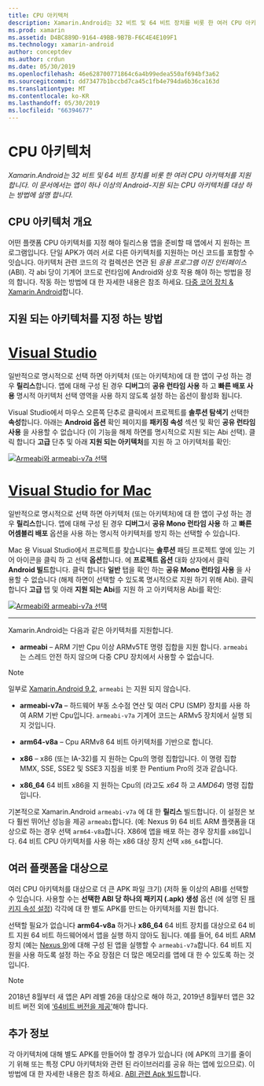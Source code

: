 ```yaml
---
title: CPU 아키텍처
description: Xamarin.Android는 32 비트 및 64 비트 장치를 비롯 한 여러 CPU 아키텍처를 지원 합니다. 이 문서에서는 앱이 하나 이상의 Android-지원 되는 CPU 아키텍처를 대상 하는 방법에 설명 합니다.
ms.prod: xamarin
ms.assetid: D4BC889D-9164-49BB-9B7B-F6C4E4E109F1
ms.technology: xamarin-android
author: conceptdev
ms.author: crdun
ms.date: 05/30/2019
ms.openlocfilehash: 46e628700771864c6a4b99edea550af694bf3a62
ms.sourcegitcommit: dd73477b1bccbd7ca45c1fb4e794da6b36ca163d
ms.translationtype: MT
ms.contentlocale: ko-KR
ms.lasthandoff: 05/30/2019
ms.locfileid: "66394677"
---
```

# <a name="cpu-architectures"></a>CPU 아키텍처

_Xamarin.Android는 32 비트 및 64 비트 장치를 비롯 한 여러 CPU 아키텍처를 지원 합니다. 이 문서에서는 앱이 하나 이상의 Android-지원 되는 CPU 아키텍처를 대상 하는 방법에 설명 합니다._

## <a name="cpu-architectures-overview"></a>CPU 아키텍처 개요

어떤 플랫폼 CPU 아키텍처를 지정 해야 릴리스용 앱을 준비할 때 앱에서 지 원하는 프로그램입니다. 단일 APK가 여러 서로 다른 아키텍처를 지원하는 머신 코드를 포함할 수 잇습니다. 아키텍처 관련 코드의 각 컬렉션은 연관 된 *응용 프로그램 이진 인터페이스* (ABI). 각 abi 당이 기계어 코드로 런타임에 Android와 상호 작용 해야 하는 방법을 정의 합니다.
작동 하는 방법에 대 한 자세한 내용은 참조 하세요. [다중 코어 장치 &amp; Xamarin.Android](~/android/deploy-test/multicore-devices.md)합니다.


## <a name="how-to-specify-supported-architectures"></a>지원 되는 아키텍처를 지정 하는 방법

# <a name="visual-studiotabwindows"></a>[Visual Studio](#tab/windows)

일반적으로 명시적으로 선택 하면 아키텍처 (또는 아키텍처)에 대 한 앱이 구성 하는 경우 **릴리스**합니다. 앱에 대해 구성 된 경우 **디버그**의 **공유 런타임 사용** 하 고 **빠른 배포 사용** 명시적 아키텍처 선택 영역을 사용 하지 않도록 설정 하는 옵션이 활성화 됩니다.

Visual Studio에서 마우스 오른쪽 단추로 클릭에서 프로젝트를 **솔루션 탐색기** 선택한 **속성**합니다. 아래는 **Android 옵션** 확인 페이지를 **패키징 속성** 섹션 및 확인 **공유 런타임 사용** 을 사용할 수 없습니다 (이 기능을 해제 하면를 명시적으로 지원 되는 Abi 선택). 클릭 합니다 **고급** 단추 및 아래 **지원 되는 아키텍처**를 지원 하 고 아키텍처를 확인:

[![Armeabi와 armeabi-v7a 선택](cpu-architectures-images/vs/01-abi-selections-sml.png)](cpu-architectures-images/vs/01-abi-selections.png#lightbox)

# <a name="visual-studio-for-mactabmacos"></a>[Visual Studio for Mac](#tab/macos)

일반적으로 명시적으로 선택 하면 아키텍처 (또는 아키텍처)에 대 한 앱이 구성 하는 경우 **릴리스**합니다. 앱에 대해 구성 된 경우 **디버그**서 **공유 Mono 런타임 사용** 하 고 **빠른 어셈블리 배포** 옵션을 사용 하는 명시적 아키텍처를 방지 하는 선택할 수 있습니다.

Mac 용 Visual Studio에서 프로젝트를 찾습니다는 **솔루션** 패딩 프로젝트 옆에 있는 기어 아이콘을 클릭 하 고 선택 **옵션**합니다. 에 **프로젝트 옵션** 대화 상자에서 클릭 **Android 빌드**합니다. 클릭 합니다 **일반** 탭을 확인 하는 **공유 Mono 런타임 사용** 을 사용할 수 없습니다 (해제 하면이 선택할 수 있도록 명시적으로 지원 하기 위해 Abi). 클릭 합니다 **고급** 탭 및 아래 **지원 되는 Abi**를 지원 하 고 아키텍처용 Abi를 확인:

[![Armeabi와 armeabi-v7a 선택](cpu-architectures-images/xs/01-abi-selections-sml.png)](cpu-architectures-images/xs/01-abi-selections.png#lightbox)

-----


Xamarin.Android는 다음과 같은 아키텍처를 지원합니다.

-   **armeabi** &ndash; ARM 기반 Cpu 이상 ARMv5TE 명령 집합을 지원 합니다. `armeabi` 는 스레드 안전 하지 않으며 다중 CPU 장치에서 사용할 수 없습니다.

> [!NOTE]
> 일부로 [Xamarin.Android 9.2](https://docs.microsoft.com/xamarin/android/release-notes/9/9.2#removal-of-support-for-armeabi-cpu-architecture), `armeabi` 는 지원 되지 않습니다.

-   **armeabi-v7a** &ndash; 하드웨어 부동 소수점 연산 및 여러 CPU (SMP) 장치를 사용 하 여 ARM 기반 Cpu입니다. `armeabi-v7a` 기계어 코드는 ARMv5 장치에서 실행 되지 것입니다.

-   **arm64-v8a** &ndash; Cpu ARMv8 64 비트 아키텍처를 기반으로 합니다.

-   **x86** &ndash; x86 (또는 IA-32)를 지 원하는 Cpu의 명령 집합입니다. 이 명령 집합 MMX, SSE, SSE2 및 SSE3 지침을 비롯 한 Pentium Pro의 것과 같습니다.

-   **x86_64** 64 비트 x86을 지 원하는 Cpu의 (라고도 *x64* 하 고 *AMD64*) 명령 집합입니다.

기본적으로 Xamarin.Android `armeabi-v7a` 에 대 한 **릴리스** 빌드합니다. 이 설정은 보다 훨씬 뛰어난 성능을 제공 `armeabi`합니다. (예: Nexus 9) 64 비트 ARM 플랫폼을 대상으로 하는 경우 선택 `arm64-v8a`합니다. X86에 앱을 배포 하는 경우 장치를 `x86`입니다. 64 비트 CPU 아키텍처를 사용 하는 x86 대상 장치 선택 `x86_64`합니다.

## <a name="targeting-multiple-platforms"></a>여러 플랫폼을 대상으로

여러 CPU 아키텍처를 대상으로 더 큰 APK 파일 크기) (저하 둘 이상의 ABI를 선택할 수 있습니다. 사용할 수는 **선택한 ABI 당 하나의 패키지 (.apk) 생성** 옵션 (에 설명 된 [패키지 속성 설정](~/android/deploy-test/release-prep/index.md#Set_Packaging_Properties)) 각각에 대 한 별도 APK를 만드는 아키텍처를 지원 합니다.

선택할 필요가 없습니다 **arm64-v8a** 하거나 **x86_64** 64 비트 장치를 대상으로 64 비트 지원 64 비트 하드웨어에서 앱을 실행 하지 않아도 됩니다. 예를 들어, 64 비트 ARM 장치 (예는 [Nexus 9](http://www.google.com/nexus/9/))에 대해 구성 된 앱을 실행할 수 `armeabi-v7a`합니다. 64 비트 지원을 사용 하도록 설정 하는 주요 장점은 더 많은 메모리를 앱에 대 한 수 있도록 하는 것입니다.

> [!NOTE]
> 2018년 8월부터 새 앱은 API 레벨 26을 대상으로 해야 하고, 2019년 8월부터 앱은 32비트 버전 외에 [‘64비트 버전을 제공’](https://android-developers.googleblog.com/2017/12/improving-app-security-and-performance.html)해야 합니다.

## <a name="additional-information"></a>추가 정보

각 아키텍처에 대해 별도 APK를 만들어야 할 경우가 있습니다 (에 APK의 크기를 줄이기 위해 또는 특정 CPU 아키텍처와 관련 된 라이브러리를 공유 하는 앱에 있으므로).
이 방법에 대 한 자세한 내용은 참조 하세요. [ABI 관련 Apk 빌드](~/android/deploy-test/building-apps/abi-specific-apks.md)합니다.
